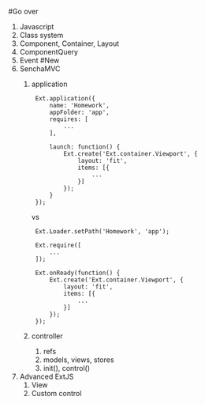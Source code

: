 #Go over
1. Javascript
1. Class system
1. Component, Container, Layout
1. ComponentQuery
1. Event
#New
1. SenchaMVC
	1. application

			Ext.application({
				name: 'Homework',
				appFolder: 'app',
				requires: [
					...
				],

				launch: function() {
					Ext.create('Ext.container.Viewport', {
						layout: 'fit',
						items: [{
							...
						}]
					});
				}
			});

		vs

			Ext.Loader.setPath('Homework', 'app');

			Ext.require([
				...
			]);

			Ext.onReady(function() {
				Ext.create('Ext.container.Viewport', {
					layout: 'fit',
					items: [{
						...
					}]
				});
			});

	1. controller
		1. refs
		1. models, views, stores
		1. init(), control()
1. Advanced ExtJS
	1. View
	1. Custom control